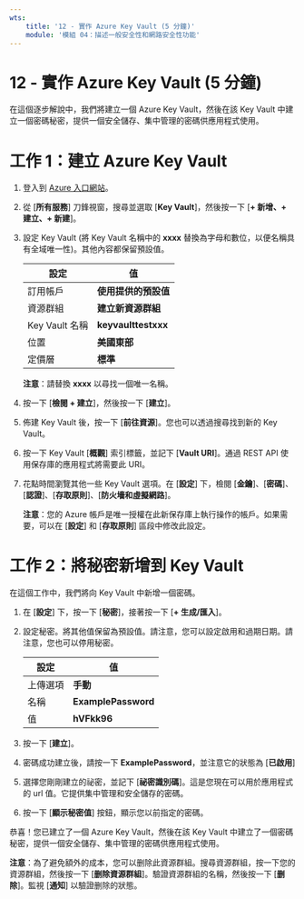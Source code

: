 ```yaml
---
wts:
    title: '12 - 實作 Azure Key Vault (5 分鐘)'
    module: '模組 04：描述一般安全性和網路安全性功能'
---
```

# 12 - 實作 Azure Key Vault (5 分鐘)

在這個逐步解說中，我們將建立一個 Azure Key Vault，然後在該 Key Vault 中建立一個密碼秘密，提供一個安全儲存、集中管理的密碼供應用程式使用。

# 工作 1：建立 Azure Key Vault 

1. 登入到 [Azure 入口網站](https://portal.azure.com)。

2. 從 [**所有服務**] 刀鋒視窗，搜尋並選取 [**Key Vault**]，然後按一下 [**+ 新增、+ 建立、+ 新建**]。

3. 設定 Key Vault (將 Key Vault 名稱中的 **xxxx** 替換為字母和數位，以便名稱具有全域唯一性)。其他內容都保留預設值。

    | 設定 | 值 | 
    | --- | --- |
    | 訂用帳戶 | **使用提供的預設值** |
    | 資源群組 | **建立新資源群組** |
    | Key Vault 名稱 | **keyvaulttestxxx** |
    | 位置 | **美國東部** |
    | 定價層 | **標準** |
    
    **注意**：請替換 **xxxx** 以尋找一個唯一名稱。
4. 按一下 [**檢閱 + 建立**]，然後按一下 [**建立**]。 

5. 佈建 Key Vault 後，按一下 [**前往資源**]。您也可以透過搜尋找到新的 Key Vault。 

6. 按一下 Key Vault [**概觀**] 索引標籤，並記下 [**Vault URI**]。通過 REST API 使用保存庫的應用程式將需要此 URI。

7. 花點時間瀏覽其他一些 Key Vault 選項。在 [**設定**] 下，檢閱 [**金鑰**]、[**密碼**]、[**認證**]、[**存取原則**]、[**防火墻和虛擬網路**]。

    **注意**：您的 Azure 帳戶是唯一授權在此新保存庫上執行操作的帳戶。如果需要，可以在 [**設定**] 和 [**存取原則**] 區段中修改此設定。

# 工作 2：將秘密新增到 Key Vault
        
在這個工作中，我們將向 Key Vault 中新增一個密碼。 

1. 在 [**設定**] 下，按一下 [**秘密**]，接著按一下 [**+ 生成/匯入**]。

2. 設定秘密。將其他值保留為預設值。請注意，您可以設定啟用和過期日期。請注意，您也可以停用秘密。

    | 設定 | 值 | 
    | --- | --- |
    | 上傳選項 | **手動** |
    | 名稱 | **ExamplePassword** |
    | 值 | **hVFkk96** |

3. 按一下 [**建立**]。

4. 密碼成功建立後，請按一下 **ExamplePassword**，並注意它的狀態為 [**已啟用**]

5. 選擇您剛剛建立的祕密，並記下 [**祕密識別碼**]。這是您現在可以用於應用程式的 url 值。它提供集中管理和安全儲存的密碼。 

6. 按一下 [**顯示秘密值**] 按鈕，顯示您以前指定的密碼。


恭喜！您已建立了一個 Azure Key Vault，然後在該 Key Vault 中建立了一個密碼秘密，提供一個安全儲存、集中管理的密碼供應用程式使用。

**注意**：為了避免額外的成本，您可以删除此資源群組。搜尋資源群組，按一下您的資源群組，然後按一下 [**删除資源群組**]。驗證資源群組的名稱，然後按一下 [**删除**]。監視 [**通知**] 以驗證删除的狀態。
